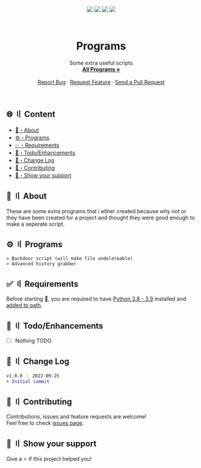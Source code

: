 <p align="center">
  <img src="https://img.shields.io/badge/version-1.0.0-blue.svg?cacheSeconds=2592000" >
  <img src="https://img.shields.io/badge/Maintained%3F-yes-green.svg" >
  <!-- <img src="https://img.shields.io/badge/license-MIT-yellow.svg" > -->
  <img src="https://img.shields.io/github/last-commit/Callumgm/Programs">
  <a href="https://twitter.com/Flashouttt" target="_blank">
    <img src="https://img.shields.io/twitter/follow/Flashouttt.svg?style=social">
  </a>
</p>


<!-- PROJECT LOGO -->
<br />
<p align="center">
  <h1 align="center">Programs</h1>

  <p align="center">
    Some extra useful scripts
    <br />
    <a href="#programs"><strong>All Programs »</strong></a>
    <br />
    <br />
    <a href="https://github.com/Callumgm/Programs/issues">Report Bug</a>
    ·
    <a href="https://github.com/Callumgm/Programs/issues">Request Feature</a>
    ·
    <a href="https://github.com/Callumgm/Programs/pulls">Send a Pull Request</a>
  </p>
</p>

<br>


## <a id="content"></a>🌐 〢 Content

- [:dart:・About](#about)
- [:gear:・Programs](#programs)
- [:white_check_mark:・Requirements](#requirements)
- [:pushpin:・Todo/Enhancements](#enhancements)
- [:thought_balloon:・Change Log](#changelog)
- [🤝・Contributing](#contributing)
- [🌟・Show your support](#support)
<!-- - [📝・License](#license) -->

## <a id="about"></a>:dart: 〢 About ##

These are some extra programs that i either created because why not or they have been created for a project and thought they were good enough to make a seperate script.
<br>


## <a id="programs"></a>:gear: 〢 Programs ##

```shell
> Backdoor script (will make file undeleteable)
> Advanced history grabber
```

## <a id="requirements"></a>:white_check_mark: 〢 Requirements ##

Before starting :checkered_flag:, you are required to have [Python 3.8 - 3.9](https://www.python.org/downloads/release/python-397/) installed and [added to path](https://docs.blender.org/manual/en/latest/_images/about_contribute_install_windows_installer.png).


## <a id="enhancements"></a>:pushpin: 〢 Todo/Enhancements ##

- [ ] Nothing TODO

## <a id="changelog"></a>:thought_balloon: 〢 Change Log ##

```diff
v1.0.0 ⋮ 2022-09-25
+ Initial commit
```


## <a id="contributing"></a>🤝 〢 Contributing ##
Contributions, issues and feature requests are welcome!<br />Feel free to check
[issues page](https://github.com/Callumgm/Ransomware/issues).  


## <a id="support"></a>🌟 〢 Show your support ##
Give a ⭐️ if this project helped you! 


<!-- ## <a id="license"></a>📝 〢 License ##
 Copyright © 2022
[CookiesKush420](https://github.com/Callumgm).<br />  This project is [MIT](https://github.com/Callumgm/Programs/blob/master/LICENSE) licensed. -->
